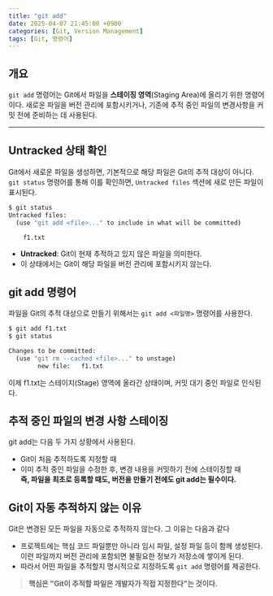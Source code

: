 ```yaml
---
title: "git add"
date: 2025-04-07 21:45:00 +0900
categories: [Git, Version Management]
tags: [Git, 명령어]
---
```


## **개요**
`git add` 명령어는 Git에서 파일을 **스테이징 영역**(Staging Area)에 올리기 위한 명령어이다. 새로운 파일을 버전 관리에 포함시키거나, 기존에 추적 중인 파일의 변경사항을 커밋 전에 준비하는 데 사용된다.

---

## **Untracked 상태 확인**

Git에서 새로운 파일을 생성하면, 기본적으로 해당 파일은 Git의 추적 대상이 아니다.  
`git status` 명령어를 통해 이를 확인하면, `Untracked files` 섹션에 새로 만든 파일이 표시된다.

```bash
$ git status
Untracked files:
  (use "git add <file>..." to include in what will be committed)

    f1.txt
```

- **Untracked**: Git이 현재 추적하고 있지 않은 파일을 의미한다.
- 이 상태에서는 Git이 해당 파일을 버전 관리에 포함시키지 않는다.

## **git add 명령어**

파일을 Git의 추적 대상으로 만들기 위해서는 `git add <파일명>` 명령어를 사용한다.

```bash
$ git add f1.txt
$ git status

Changes to be committed:
  (use "git rm --cached <file>..." to unstage)
        new file:   f1.txt
```

이제 f1.txt는 스테이지(Stage) 영역에 올라간 상태이며, 커밋 대기 중인 파일로 인식된다.

## **추적 중인 파일의 변경 사항 스테이징**

git add는 다음 두 가지 상황에서 사용된다.  
- Git이 처음 추적하도록 지정할 때  
- 이미 추적 중인 파일을 수정한 후, 변경 내용을 커밋하기 전에 스테이징할 때  
**즉, 파일을 최초로 등록할 때도, 버전을 만들기 전에도 git add는 필수이다.**

## **Git이 자동 추적하지 않는 이유**

Git은 변경된 모든 파일을 자동으로 추적하지 않는다. 그 이유는 다음과 같다  

- 프로젝트에는 핵심 코드 파일뿐만 아니라 임시 파일, 설정 파일 등이 함께 생성된다. 이런 파일까지 버전 관리에 포함되면 불필요한 정보가 저장소에 쌓이게 된다.
- 따라서 어떤 파일을 추적할지 명시적으로 지정하도록 `git add` 명령어를 제공한다.

> **핵심은 "Git이 추적할 파일은 개발자가 직접 지정한다"는 것이다.**
